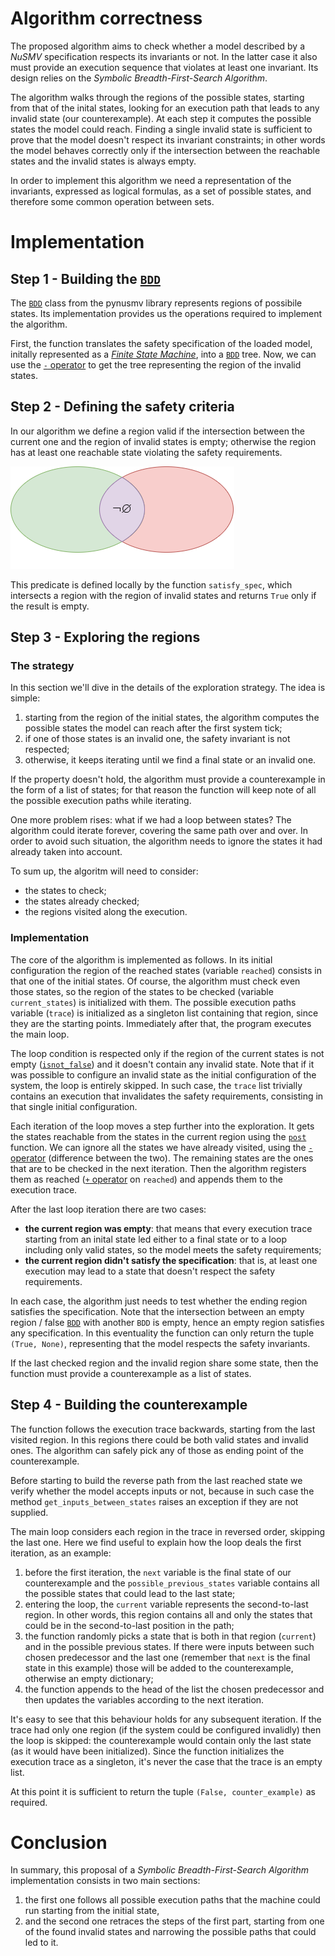 # Algorithm correctness

The proposed algorithm aims to check whether a model described by a <em>NuSMV</em> specification respects its invariants or not. In the latter case it also must provide an execution sequence that violates at least one invariant. Its design relies on the <em>Symbolic Breadth-First-Search Algorithm</em>.

The algorithm walks through the regions of the possible states, starting from that of the inital states, looking for an execution path that leads to any invalid state (our counterexample). At each step it computes the possible states the model could reach. Finding a single invalid state is sufficient to prove that the model doesn't respect its invariant constraints; in other words the model behaves correctly only if the intersection between the reachable states and the invalid states is always empty.

In order to implement this algorithm we need a representation of the invariants, expressed as logical formulas, as a set of possible states, and therefore some common operation between sets.

# Implementation
## Step 1 - Building the [`BDD`](https://pynusmv.readthedocs.io/pynusmv.html#pynusmv.dd.BDD)

The [`BDD`](https://pynusmv.readthedocs.io/pynusmv.html#pynusmv.dd.BDD) class from the pynusmv library represents regions of possibile states. Its implementation provides us the operations required to implement the algorithm.

First, the function translates the safety specification of the loaded model, initally represented as a <em>[Finite State Machine](https://pynusmv.readthedocs.io/pynusmv.html#pynusmv.fsm.BddFsm)</em>, into a [`BDD`](https://pynusmv.readthedocs.io/pynusmv.html#pynusmv.dd.BDD) tree. Now, we can use the [`-` operator](https://pynusmv.readthedocs.io/pynusmv.html#pynusmv.dd.BDD.not_) to get the tree representing the region of the invalid states.

## Step 2 - Defining the safety criteria

In our algorithm we define a region valid if the intersection between the current one and the region of invalid states is empty; otherwise the region has at least one reachable state violating the safety requirements.

![alt text for screen readers](/images/Reachable_invalid_states.png)


This predicate is defined locally by the function `satisfy_spec`, which intersects a region with the region of invalid states and returns `True` only if the result is empty.


## Step 3 - Exploring the regions

### The strategy

In this section we'll dive in the details of the exploration strategy. The idea is simple:

1. starting from the region of the initial states, the algorithm computes the possible states the model can reach after the first system tick;
2. if one of those states is an invalid one, the safety invariant is not respected;
3. otherwise, it keeps iterating until we find a final state or an invalid one.

If the property doesn't hold, the algorithm must provide a counterexample in the form of a list of states; for that reason the function will keep note of all the possible execution paths while iterating.

One more problem rises: what if we had a loop between states? The algorithm could iterate forever, covering the same path over and over. In order to avoid such situation, the algorithm needs to ignore the states it had already taken into account.

To sum up, the algoritm will need to consider:

- the states to check;
- the states already checked;
- the regions visited along the execution.

### Implementation

The core of the algorithm is implemented as follows. In its initial configuration the region of the reached states (variable `reached`) consists in that one of the initial states. Of course, the algorithm must check even those states, so the region of the states to be checked (variable `current_states`) is initialized with them. The possible execution paths variable (`trace`) is initialized as a singleton list containing that region, since they are the starting points. Immediately after that, the program executes the main loop. 

The loop condition is respected only if the region of the current states is not empty ([`isnot_false`](https://pynusmv.readthedocs.io/pynusmv.html#pynusmv.dd.BDD.isnot_false)) and it doesn't contain any invalid state. Note that if it was possible to configure an invalid state as the initial configuration of the system, the loop is entirely skipped. In such case, the `trace` list trivially contains an execution that invalidates the safety requirements, consisting in that single initial configuration.

Each iteration of the loop moves a step further into the exploration. It gets the states reachable from the states in the current region using the [`post`](https://pynusmv.readthedocs.io/pynusmv.html#pynusmv.fsm.BddFsm.post) function. We can ignore all the states we have already visited, using the [`-` operator](https://pynusmv.readthedocs.io/pynusmv.html#pynusmv.dd.BDD.diff) (difference between the two). The remaining states are the ones that are to be checked in the next iteration. Then the algorithm registers them as reached ([`+` operator](https://pynusmv.readthedocs.io/pynusmv.html#pynusmv.dd.BDD.union) on `reached`) and appends them to the execution trace.

After the last loop iteration there are two cases:
- **the current region was empty**: that means that every execution trace starting from an inital state led either to a final state or to a loop including only valid states, so the model meets the safety requirements;
- **the current region didn't satisfy the specification**: that is, at least one execution may lead to a state that doesn't respect the safety requirements. 

In each case, the algorithm just needs to test whether the ending region satisfies the specification. Note that the intersection between an empty region / false [`BDD`](https://pynusmv.readthedocs.io/pynusmv.html#pynusmv.dd.BDD) with another `BDD` is empty, hence an empty region satisfies any specification. In this eventuality the function can only return the tuple `(True, None)`, representing that the model respects the safety invariants.

If the last checked region and the invalid region share some state, then the function must provide a counterexample as a list of states. 

## Step 4 - Building the counterexample

The function follows the execution trace backwards, starting from the last visited region. In this regions there could be both valid states and invalid ones. The algorithm can safely pick any of those as ending point of the counterexample.

Before starting to build the reverse path from the last reached state we verify whether the model accepts inputs or not, because in such case the method `get_inputs_between_states` raises an exception if they are not supplied. 

The main loop considers each region in the trace in reversed order, skipping the last one. Here we find useful to explain how the loop deals the first iteration, as an example:

1. before the first iteration, the `next` variable is the final state of our counterexample and the `possible_previous_states` variable contains all the possible states that could lead to the last state;
2. entering the loop, the `current` variable represents the second-to-last region. In other words, this region contains all and only the states that could be in the second-to-last position in the path;
3. the function randomly picks a state that is both in that region (`current`) and in the possible previous states. If there were inputs between such chosen predecessor and the last one (remember that `next` is the final state in this example) those will be added to the counterexample, otherwise an empty dictionary;
4. the function appends to the head of the list the chosen predecessor and then updates the variables according to the next iteration.

It's easy to see that this behaviour holds for any subsequent iteration. If the trace had only one region (if the system could be configured invalidly) then the loop is skipped: the counterexample would contain only the last state (as it would have been initialized). Since the function initializes the execution trace as a singleton, it's never the case that the trace is an empty list.

At this point it is sufficient to return the tuple `(False, counter_example)` as required.

# Conclusion

In summary, this proposal of a <em>Symbolic Breadth-First-Search Algorithm</em> implementation consists in two main sections:
1. the first one follows all possible execution paths that the machine could run starting from the initial state,
2. and the second one retraces the steps of the first part, starting from one of the found invalid states and narrowing the possible paths that could led to it.






